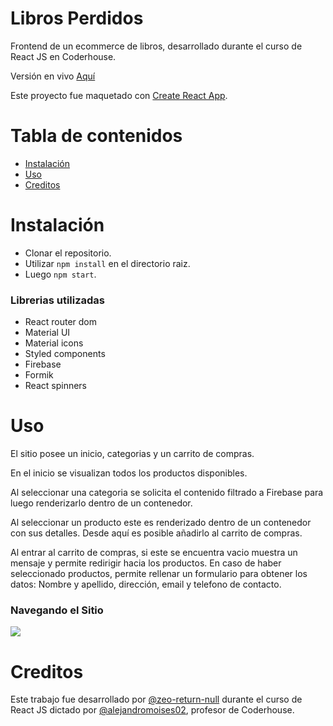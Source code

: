 
# Libros Perdidos

Frontend de un ecommerce de libros, desarrollado durante el curso de React JS en Coderhouse. 

Versión en vivo [Aquí](https://libros-perdidos.vercel.app/)

Este proyecto fue maquetado con [Create React App](https://github.com/facebook/create-react-app). 

# Tabla de contenidos

- [Instalación](#Instalación)
- [Uso](#Uso)
- [Creditos](#Creditos)

# Instalación 

- Clonar el repositorio.
- Utilizar `npm install` en el directorio raiz.
- Luego `npm start`.

### Librerias utilizadas

- React router dom
- Material UI 
- Material icons
- Styled components
- Firebase
- Formik
- React spinners

# Uso

El sitio posee un inicio, categorias y un carrito de compras. 

En el inicio se visualizan todos los productos disponibles. 

Al seleccionar una categoria se solicita el contenido filtrado a Firebase para luego renderizarlo dentro de un contenedor. 

Al seleccionar un producto este es renderizado dentro de un contenedor con sus detalles. Desde aquí es posible añadirlo al carrito de compras.

Al entrar al carrito de compras, si este se encuentra vacio muestra un mensaje y permite redirigir hacia los productos. 
En caso de haber seleccionado productos, permite rellenar un formulario para obtener los datos: Nombre y apellido, dirección, email y telefono de contacto.

### Navegando el Sitio

![](src/assets/Navegacion.gif)

# Creditos

Este trabajo fue desarrollado por [@zeo-return-null](https://github.com/zeo-return-null) durante el curso de React JS dictado por [@alejandromoises02](https://github.com/alejandromoises02), profesor de Coderhouse.

